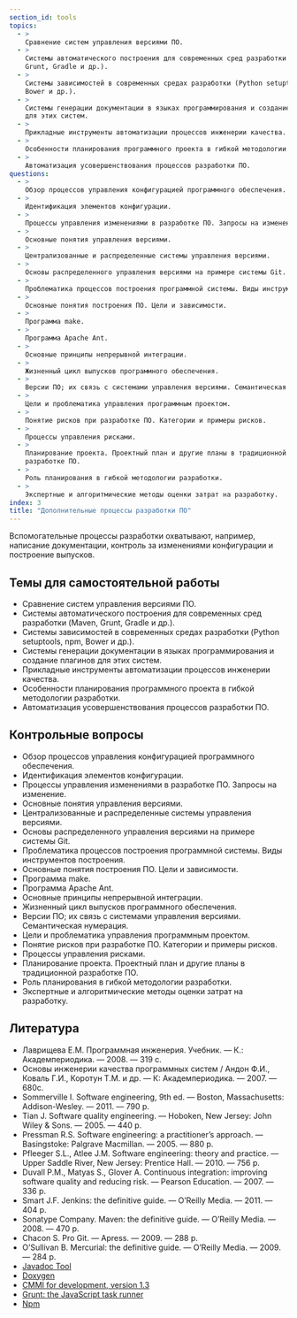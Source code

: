 ```yaml
---
section_id: tools
topics:
  - >
    Сравнение систем управления версиями ПО.
  - >
    Системы автоматического построения для современных сред разработки (Maven,
    Grunt, Gradle и др.).
  - >
    Системы зависимостей в современных средах разработки (Python setuptools, npm,
    Bower и др.).
  - >
    Системы генерации документации в языках программирования и создание плагинов
    для этих систем.
  - >
    Прикладные инструменты автоматизации процессов инженерии качества.
  - >
    Особенности планирования программного проекта в гибкой методологии разработки.
  - >
    Автоматизация усовершенствования процессов разработки ПО.
questions:
  - >
    Обзор процессов управления конфигурацией программного обеспечения.
  - >
    Идентификация элементов конфигурации.
  - >
    Процессы управления изменениями в разработке ПО. Запросы на изменение.
  - >
    Основные понятия управления версиями.
  - >
    Централизованные и распределенные системы управления версиями.
  - >
    Основы распределенного управления версиями на примере системы Git.
  - >
    Проблематика процессов построения программной системы. Виды инструментов построения.
  - >
    Основные понятия построения ПО. Цели и зависимости.
  - >
    Программа make.
  - >
    Программа Apache Ant.
  - >
    Основные принципы непрерывной интеграции.
  - >
    Жизненный цикл выпусков программного обеспечения.
  - >
    Версии ПО; их связь с системами управления версиями. Семантическая нумерация.
  - >
    Цели и проблематика управления программным проектом.
  - >
    Понятие рисков при разработке ПО. Категории и примеры рисков.
  - >
    Процессы управления рисками.
  - >
    Планирование проекта. Проектный план и другие планы в традиционной
    разработке ПО.
  - >
    Роль планирования в гибкой методологии разработки.
  - >
    Экспертные и алгоритмические методы оценки затрат на разработку.
index: 3
title: "Дополнительные процессы разработки ПО"
---
```


Вспомогательные процессы разработки охватывают, например, написание документации,
контроль за изменениями конфигурации и построение выпусков.

<!--list-->

## Темы для самостоятельной работы

* Сравнение систем управления версиями ПО.
* Системы автоматического построения для современных сред разработки (Maven,
  Grunt, Gradle и др.).
* Системы зависимостей в современных средах разработки (Python setuptools, npm,
  Bower и др.).
* Системы генерации документации в языках программирования и создание плагинов
  для этих систем.
* Прикладные инструменты автоматизации процессов инженерии качества.
* Особенности планирования программного проекта в гибкой методологии разработки.
* Автоматизация усовершенствования процессов разработки ПО.

## Контрольные вопросы

* Обзор процессов управления конфигурацией программного обеспечения.
* Идентификация элементов конфигурации.
* Процессы управления изменениями в разработке ПО. Запросы на изменение.
* Основные понятия управления версиями.
* Централизованные и распределенные системы управления версиями.
* Основы распределенного управления версиями на примере системы Git.
* Проблематика процессов построения программной системы. Виды инструментов построения.
* Основные понятия построения ПО. Цели и зависимости.
* Программа make.
* Программа Apache Ant.
* Основные принципы непрерывной интеграции.
* Жизненный цикл выпусков программного обеспечения.
* Версии ПО; их связь с системами управления версиями. Семантическая нумерация.
* Цели и проблематика управления программным проектом.
* Понятие рисков при разработке ПО. Категории и примеры рисков.
* Процессы управления рисками.
* Планирование проекта. Проектный план и другие планы в традиционной
  разработке ПО.
* Роль планирования в гибкой методологии разработки.
* Экспертные и алгоритмические методы оценки затрат на разработку.

## Литература

* Лаврищева Е.М. Программная инженерия. Учебник. — К.: Академпериодика. — 2008.
  — 319 с.
* Основы инженерии качества программных систем / Андон Ф.И., Коваль Г.И.,
  Коротун Т.М. и др. — К: Академпериодика. — 2007. — 680с.
* Sommerville I. Software engineering, 9th ed. — Boston, Massachusetts:
  Addison-Wesley. — 2011. — 790 p.
* Tian J. Software quality engineering. — Hoboken, New Jersey: John Wiley & Sons.
  — 2005. — 440 p.
* Pressman R.S. Software engineering: a practitioner’s approach. — Basingstoke:
  Palgrave Macmillan. — 2005. — 880 p.
* Pfleeger S.L., Atlee J.M. Software engineering: theory and practice. — Upper
  Saddle River, New Jersey: Prentice Hall. — 2010. — 756 p.
* Duvall P.M., Matyas S., Glover A. Continuous integration: improving software quality
  and reducing risk. — Pearson Education. — 2007. — 336 p.
* Smart J.F. Jenkins: the definitive guide. — O’Reilly Media. — 2011. — 404 p.
* Sonatype Company. Maven: the definitive guide. — O’Reilly Media. — 2008.
  — 470 p.
* Chacon S. Pro Git. — Apress. — 2009. — 288 p.
* O’Sullivan B. Mercurial: the definitive guide. — O’Reilly Media. — 2009.
  — 284 p.
* [Javadoc Tool][javadoc]
* [Doxygen][doxygen]
* [CMMI for development, version 1.3][cmmi]
* [Grunt: the JavaScript task runner][grunt]
* [Npm][npm]

[javadoc]: http://www.oracle.com/technetwork/java/javase/documentation/javadoc-137458.html
[doxygen]: http://www.stack.nl/~dimitri/doxygen/
[cmmi]: http://resources.sei.cmu.edu/library/asset-view.cfm?assetID=9661
[grunt]: https://gruntjs.com/
[npm]: https://www.npmjs.com/
